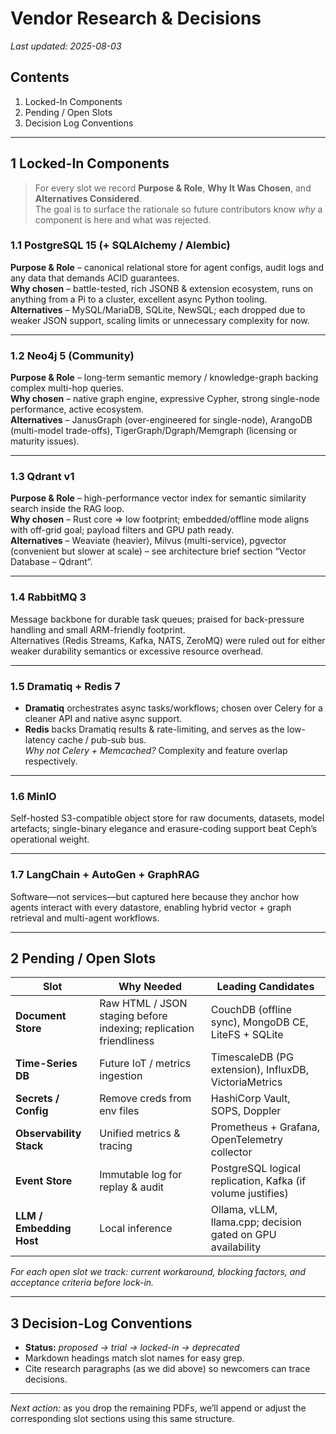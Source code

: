 # Vendor Research & Decisions  
_Last updated: 2025-08-03_

## Contents
1. Locked-In Components  
2. Pending / Open Slots  
3. Decision Log Conventions  

---

## 1  Locked-In Components

> For every slot we record **Purpose & Role**, **Why It Was Chosen**, and **Alternatives Considered**.  
> The goal is to surface the rationale so future contributors know _why_ a component is here and what was rejected.

### 1.1  PostgreSQL 15 (+ SQLAlchemy / Alembic)

**Purpose & Role** – canonical relational store for agent configs, audit logs and any data that demands ACID guarantees.  
**Why chosen** – battle-tested, rich JSONB & extension ecosystem, runs on anything from a Pi to a cluster, excellent async Python tooling.  
**Alternatives** – MySQL/MariaDB, SQLite, NewSQL; each dropped due to weaker JSON support, scaling limits or unnecessary complexity for now.

---

### 1.2  Neo4j 5 (Community)

**Purpose & Role** – long-term semantic memory / knowledge-graph backing complex multi-hop queries.  
**Why chosen** – native graph engine, expressive Cypher, strong single-node performance, active ecosystem.  
**Alternatives** – JanusGraph (over-engineered for single-node), ArangoDB (multi-model trade-offs), TigerGraph/Dgraph/Memgraph (licensing or maturity issues).

---

### 1.3  Qdrant v1

**Purpose & Role** – high-performance vector index for semantic similarity search inside the RAG loop.  
**Why chosen** – Rust core ⇒ low footprint; embedded/offline mode aligns with off-grid goal; payload filters and GPU path ready.  
**Alternatives** – Weaviate (heavier), Milvus (multi-service), pgvector (convenient but slower at scale) – see architecture brief section “Vector Database – Qdrant”.

---

### 1.4  RabbitMQ 3

Message backbone for durable task queues; praised for back-pressure handling and small ARM-friendly footprint.  
Alternatives (Redis Streams, Kafka, NATS, ZeroMQ) were ruled out for either weaker durability semantics or excessive resource overhead.

---

### 1.5  Dramatiq + Redis 7

- **Dramatiq** orchestrates async tasks/workflows; chosen over Celery for a cleaner API and native async support.  
- **Redis** backs Dramatiq results & rate-limiting, and serves as the low-latency cache / pub-sub bus.  
  *Why not Celery + Memcached?* Complexity and feature overlap respectively.

---

### 1.6  MinIO

Self-hosted S3-compatible object store for raw documents, datasets, model artefacts; single-binary elegance and erasure-coding support beat Ceph’s operational weight.

---

### 1.7  LangChain + AutoGen + GraphRAG

Software—not services—but captured here because they anchor how agents interact with every datastore, enabling hybrid vector + graph retrieval and multi-agent workflows.

---

## 2  Pending / Open Slots

| Slot | Why Needed | Leading Candidates |
|------|------------|--------------------|
| **Document Store** | Raw HTML / JSON staging before indexing; replication friendliness | CouchDB (offline sync), MongoDB CE, LiteFS + SQLite |
| **Time-Series DB** | Future IoT / metrics ingestion | TimescaleDB (PG extension), InfluxDB, VictoriaMetrics |
| **Secrets / Config** | Remove creds from env files | HashiCorp Vault, SOPS, Doppler |
| **Observability Stack** | Unified metrics & tracing | Prometheus + Grafana, OpenTelemetry collector |
| **Event Store** | Immutable log for replay & audit | PostgreSQL logical replication, Kafka (if volume justifies) |
| **LLM / Embedding Host** | Local inference | Ollama, vLLM, llama.cpp; decision gated on GPU availability |

_For each open slot we track: current workaround, blocking factors, and acceptance criteria before lock-in._

---

## 3  Decision-Log Conventions

* **Status:** _proposed → trial → locked-in → deprecated_  
* Markdown headings match slot names for easy grep.  
* Cite research paragraphs (as we did above) so newcomers can trace decisions.

---

*Next action:* as you drop the remaining PDFs, we’ll append or adjust the corresponding slot sections using this same structure.
